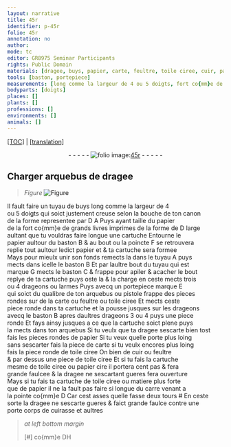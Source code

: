 ```yaml
---
layout: narrative
title: 45r
identifier: p-45r
folio: 45r
annotation: no
author:
mode: tc
editor: GR8975 Seminar Participants
rights: Public Domain
materials: [dragee, buys, papier, carte, feultre, toile ciree, cuir, papier cire]
tools: [baston, portepiece]
measurements: [long comme la largeur de 4 ou 5 doigts, fort co{mm}e de grands livres imprimes, large aultant que tu vouldras faire longue une cartuche, pas]
bodyparts: [doigts]
places: []
plants: []
professions: []
environments: []
animals: []
---
```


<p><a href="{{ site.baseurl }}/diplomatic/">[TOC]</a> | <a href="{{ site.baseurl }}/_texts/p-45r_tl.md/">[translation]</a></p><div class="folio" align="center">- - - - - <a href="http://gallica.bnf.fr/ark:/12148/btv1b10500001g/f95.image" target="_blank"><img src="https://cu-mkp.github.io/2017-workshop-edition/assets/photo-icon.png" alt="folio image: " style="display:inline-block; margin-bottom:-3px;"/>45r</a> - - - - - </div>  
  

## Charger arquebus de <span class="m">dragee</span>

 
> *Figure*
> <a href="https://drive.google.com/open?id=0B9-oNrvWdlO5bkhmQklfNHJoRnc" target="_blank"><img src="https://cu-mkp.github.io/GR8975-edition/assets/photo-icon.png" alt="Figure" style="display:inline-block; margin-bottom:-3px;"/></a>
 
Il fault faire un tuyau de <span class="m">buys</span> <span class="ms">long comme la largeur de 4<br/> ou 5 <span class="bp">doigts</span></span> qui soict justement creuse selon la bouche de ton canon<br/> de la forme representee par <span class="del">D</span> A Puys ayant taille du <span class="m">papier</span><br/> <span class="del">de la</span> <span class="ms">fort co{mm}e de grands livres imprimes</span> de la forme de D <span class="ms">large<br/> aultant que tu vouldras faire longue une cartuche</span> Entourne le<br/> <span class="m">papier</span> aultour du <span class="tl">baston</span> B & au bout ou la poincte F se retrouvera<br/> replie tout aultour ledict <span class="m">papier</span> et & ta cartuche sera formee<br/> Mays pour mieulx unir son fonds remects la dans le tuyau A puys<br/> mects dans icelle le <span class="tl">baston</span> B Et par laultre bout du tuyau qui est<br/> marque G mects le <span class="tl">baston</span> C & frappe pour apiler & acacher le bout<br/> replye de ta cartuche puys oste la & la charge en ceste mects trois<br/> ou 4 drageons ou larmes Puys avecq un <span class="tl">portepiece</span> marque E<br/> qui soict du qualibre de ton arquebus ou pistole frappe des pieces<br/> rondes sur de la <span class="m">carte</span> ou <span class="m">feultre</span> ou <span class="m">toile ciree</span> Et mects ceste<br/> piece ronde dans ta cartuche et la pousse jusques sur les drageons<br/> avecq le <span class="tl">baston</span> B apres daultres drageons 3 ou 4 puys une piece<br/> ronde Et fays ainsy jusques a ce que la cartuche soict plene puys<br/> la mects dans ton arquebus Si tu veulx que ta <span class="m">dragee</span> sescarte bien tost<br/> fais les pieces rondes de <span class="m">papier</span> Si tu veux quelle porte plus loing<br/> sans sescarter fais la piece de <span class="m">carte</span> si tu veulx encores plus loing<br/> fais la piece ronde de <span class="m">toile ciree</span> On bien de <span class="m">cuir</span> ou <span class="m">feultre</span><br/> & par dessus une piece de <span class="m">toile ciree</span> Et si tu fais la cartuche<br/> mesme de <span class="m">toile ciree</span> ou <span class="m">papier cire</span> il portera cent <span class="ms">pas</span> & fera<br/> grande faulcee & la <span class="m">dragee</span> ne sescartant gueres fera ouverture<br/> Mays si tu fais ta cartuche de <span class="m">toile ciree</span> ou matiere plus forte<br/> que de <span class="m">papier</span> il ne la fault pas faire si longue du carre venant a<br/> la pointe co{mm}e D Car cest asses quelle fasse deux tours # En ceste<br/> sorte la <span class="m">dragee</span> ne sescarte gueres & faict grande faulce contre une<br/> porte corps de cuirasse et aultres
 
> *at left bottom margin*
> 
> 
>   [#] co{mm}e <span class="del">D</span>H 
 
